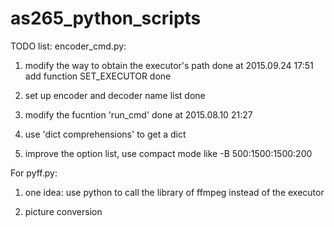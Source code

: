 # as265_python_scripts

TODO list:
encoder_cmd.py:
1. modify the way to obtain the executor's path
done at 2015.09.24 17:51
add function SET_EXECUTOR
done

2. set up encoder and decoder name list
done

3. modify the fucntion 'run_cmd'
   done at 2015.08.10 21:27
4. use 'dict comprehensions' to get a dict

5. improve the option list, use compact mode like -B 500:1500:1500:200


For pyff.py:
1. one idea: use python to call the library of ffmpeg instead of the executor

2. picture conversion


